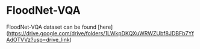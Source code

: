 # FloodNet-VQA

FloodNet-VQA dataset can be found [here] (https://drive.google.com/drive/folders/1LWkpDKQXuWRWZUbf8JDBFb7YfAdOTVVz?usp=drive_link)
